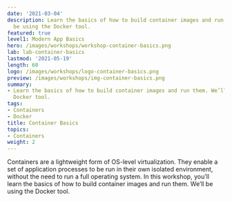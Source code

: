```yaml
---
date: '2021-03-04'
description: Learn the basics of how to build container images and run them. We’ll
  be using the Docker tool.
featured: true
level1: Modern App Basics
hero: /images/workshops/workshop-container-basics.png
lab: lab-container-basics
lastmod: '2021-05-19'
length: 60
logo: /images/workshops/logo-container-basics.png
preview: /images/workshops/img-container-basics.png
summary:
- Learn the basics of how to build container images and run them. We’ll be using the
  Docker tool.
tags:
- Containers
- Docker
title: Container Basics
topics:
- Containers
weight: 2
---
```


Containers are a lightweight form of OS-level virtualization. They enable a set of application processes to be run in their own isolated environment, without the need to run a full operating system. In this workshop, you’ll learn the basics of how to build container images and run them. We’ll be using the Docker tool.